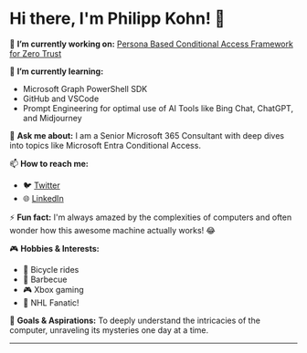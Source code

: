 # Hi there, I'm Philipp Kohn! 👋

🔭 **I’m currently working on:** [Persona Based Conditional Access Framework for Zero Trust](https://github.com/philippkohn/ConditionalAccessforZeroTrustResources)

🌱 **I’m currently learning:** 
- Microsoft Graph PowerShell SDK
- GitHub and VSCode 
- Prompt Engineering for optimal use of AI Tools like Bing Chat, ChatGPT, and Midjourney

💬 **Ask me about:** 
I am a Senior Microsoft 365 Consultant with deep dives into topics like Microsoft Entra Conditional Access.

📫 **How to reach me:**
- 🐦 [Twitter](https://twitter.com/philipp_kohn)
- 🌐 [LinkedIn](https://www.linkedin.com/in/philippkohn/)

⚡ **Fun fact:** I'm always amazed by the complexities of computers and often wonder how this awesome machine actually works! 😂

🎮 **Hobbies & Interests:** 
- 🚴 Bicycle rides 
- 🍖 Barbecue 
- 🎮 Xbox gaming 
- 🏒 NHL Fanatic!

🚀 **Goals & Aspirations:** To deeply understand the intricacies of the computer, unraveling its mysteries one day at a time.

---
